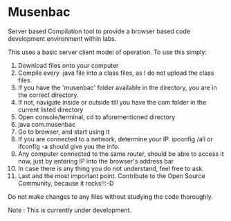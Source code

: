 # Musenbac
Server based Compilation tool to provide a browser based code development environment within labs.

This uses a basic server client model of operation. To use this simply:
1. Download files onto your computer
2. Compile every .java file into a class files, as I do not upload the class files
3. If you have the 'musenbac' folder available in the directory, you are in the correct directory.
4. If not, navigate inside or outside till you have the com folder in the current listed directory
5. Open console/terminal, cd to aforementioned directory
6. java com.musenbac
7. Go to browser, and start using it
8. If you are connected to a network, determine your IP. ipconfig /all or ifconfig -a should give you the info.
9. Any computer connected to the same router, should be able to access it now, just by entering IP into the browser's address bar
10. In case there is any thing you do not understand, feel free to ask.
11. Last and the most important point. Contribute to the Open Source Community, because it rocks!!:-D

Do not make changes to any files without studying the code thoroughly.

Note : This is currently under development.
